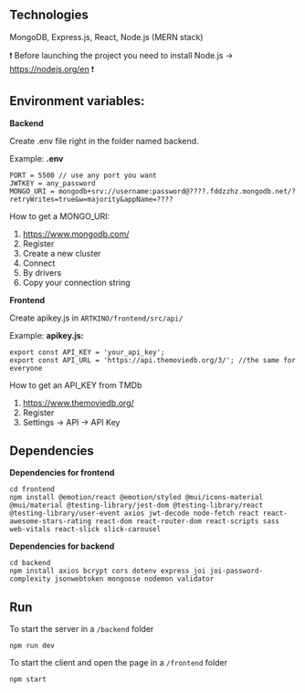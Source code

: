 ## Technologies
MongoDB, Express.js, React, Node.js (MERN stack)

❗ Before launching the project you need to install Node.js -> https://nodejs.org/en ❗

## **Environment variables:**

**Backend**

Create .env file right in the folder named backend. 

Example:
**.env**
```
PORT = 5500 // use any port you want 
JWTKEY = any_password
MONGO_URI = mongodb+srv://username:password@????.fddzzhz.mongodb.net/?retryWrites=true&w=majority&appName=????
```
How to get a MONGO_URI:
1) https://www.mongodb.com/
2) Register
3) Create a new cluster
4) Connect
5) By drivers
6) Copy your connection string

**Frontend**

Create apikey.js in ``` ARTKINO/frontend/src/api/ ```

Example:
**apikey.js:**

```
export const API_KEY = 'your_api_key';
export const API_URL = 'https://api.themoviedb.org/3/'; //the same for everyone
```

How to get an API_KEY from TMDb 

1) https://www.themoviedb.org/
2) Register
3) Settings -> API -> API Key

## Dependencies

**Dependencies for frontend**
```
cd frontend
npm install @emotion/react @emotion/styled @mui/icons-material @mui/material @testing-library/jest-dom @testing-library/react @testing-library/user-event axios jwt-decode node-fetch react react-awesome-stars-rating react-dom react-router-dom react-scripts sass web-vitals react-slick slick-carousel
```

**Dependencies for backend**
```
cd backend
npm install axios bcrypt cors dotenv express joi joi-password-complexity jsonwebtoken mongoose nodemon validator
```

## **Run**

To start the server in a ```/backend``` folder
```
npm run dev 
```

To start the client and open the page in a ```/frontend``` folder
```
npm start 
```






